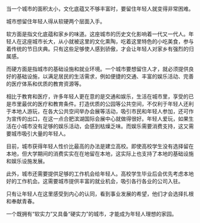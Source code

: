 当一个城市的面积太小，文化底蕴又不够丰富时，要留住年轻人就变得非常困难。

城市想留住年轻人得从软硬两个层面入手。

软方面是指文化底蕴和家乡的味道。这座城市的历史文化影响着一代又一代人。年轻人在这座城市长大，从小就被这里的文化熏陶，吃着这里特色的小吃美食，参与着传统的节日庆典。只有这些足够使人感到骄傲，才会让年轻人对家乡有强烈的归属感。

而硬方面是指城市的基础设施和就业环境。一个城市要想留住人才，就必须提供良好的基础设施，以满足居民的生活需求，例如便捷的交通、丰富的娱乐活动、完善的医疗体系和优质的教育资源等。

相比于教育和医疗，许多年轻人更在意的是交通和娱乐，生活在城市里，享受的已是市里最优的医疗和教育条件。打造优质的公园等公共空间，不仅利于年轻人还利于本地人游玩，在各大公共空间举办会展等活动，吸引市民和年轻人参加，还可作为宣传的出口，在这一点合肥滨湖国际会展中心就做得很好。年轻人爱玩，如果生活在小城市没有足够的娱乐活动，会感到枯燥乏味。而娱乐需要消费支持，这又需要城市吸引大量的年轻人。

目前，城市获得年轻人性价比最高的办法是建立高校。即使高校学生没有选择留在本地，但大学期间的消费实实在在地留在本地，这实际上也支持了本地的基础设施和娱乐设施发展。

此外，城市还需要提供足够的工作机会给年轻人。高校学生毕业后会优先考虑本地好的工作机会。这需要城市提供丰富的就业机会，吸引各行各业的公司入驻。

只有让年轻人在这里感受到内心的认同，看到事业发展的希望，他们才会选择扎根和奉献青春。

一个既拥有“软实力”又具备“硬实力”的城市，才能成为年轻人理想的家园。
<!-- ##{"timestamp":1697283990}## -->